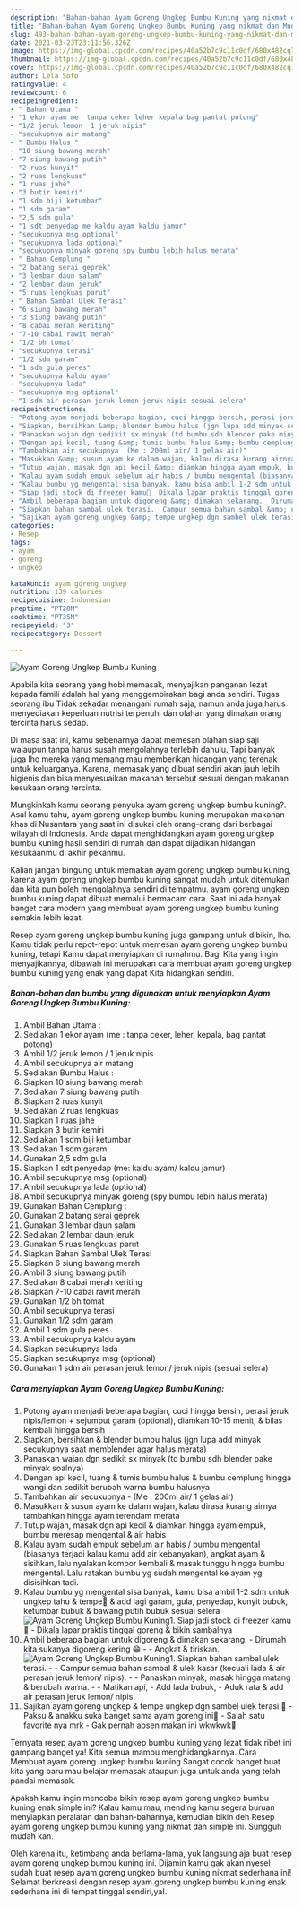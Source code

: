 ```yaml
---
description: "Bahan-bahan Ayam Goreng Ungkep Bumbu Kuning yang nikmat dan Mudah Dibuat"
title: "Bahan-bahan Ayam Goreng Ungkep Bumbu Kuning yang nikmat dan Mudah Dibuat"
slug: 493-bahan-bahan-ayam-goreng-ungkep-bumbu-kuning-yang-nikmat-dan-mudah-dibuat
date: 2021-03-23T23:11:56.326Z
image: https://img-global.cpcdn.com/recipes/40a52b7c9c11c0df/680x482cq70/ayam-goreng-ungkep-bumbu-kuning-foto-resep-utama.jpg
thumbnail: https://img-global.cpcdn.com/recipes/40a52b7c9c11c0df/680x482cq70/ayam-goreng-ungkep-bumbu-kuning-foto-resep-utama.jpg
cover: https://img-global.cpcdn.com/recipes/40a52b7c9c11c0df/680x482cq70/ayam-goreng-ungkep-bumbu-kuning-foto-resep-utama.jpg
author: Lela Soto
ratingvalue: 4
reviewcount: 6
recipeingredient:
- " Bahan Utama "
- "1 ekor ayam me  tanpa ceker leher kepala bag pantat potong"
- "1/2 jeruk lemon  1 jeruk nipis"
- "secukupnya air matang"
- " Bumbu Halus "
- "10 siung bawang merah"
- "7 siung bawang putih"
- "2 ruas kunyit"
- "2 ruas lengkuas"
- "1 ruas jahe"
- "3 butir kemiri"
- "1 sdm biji ketumbar"
- "1 sdm garam"
- "2,5 sdm gula"
- "1 sdt penyedap me kaldu ayam kaldu jamur"
- "secukupnya msg optional"
- "secukupnya lada optional"
- "secukupnya minyak goreng spy bumbu lebih halus merata"
- " Bahan Cemplung "
- "2 batang serai geprek"
- "3 lembar daun salam"
- "2 lembar daun jeruk"
- "5 ruas lengkuas parut"
- " Bahan Sambal Ulek Terasi"
- "6 siung bawang merah"
- "3 siung bawang putih"
- "8 cabai merah keriting"
- "7-10 cabai rawit merah"
- "1/2 bh tomat"
- "secukupnya terasi"
- "1/2 sdm garam"
- "1 sdm gula peres"
- "secukupnya kaldu ayam"
- "secukupnya lada"
- "secukupnya msg optional"
- "1 sdm air perasan jeruk lemon jeruk nipis sesuai selera"
recipeinstructions:
- "Potong ayam menjadi beberapa bagian, cuci hingga bersih, perasi jeruk nipis/lemon + sejumput garam (optional), diamkan 10-15 menit, &amp; bilas kembali hingga bersih"
- "Siapkan, bersihkan &amp; blender bumbu halus (jgn lupa add minyak secukupnya saat memblender agar halus merata)"
- "Panaskan wajan dgn sedikit sx minyak (td bumbu sdh blender pake minyak soalnya)"
- "Dengan api kecil, tuang &amp; tumis bumbu halus &amp; bumbu cemplung hingga wangi dan sedikit berubah warna bumbu halusnya"
- "Tambahkan air secukupnya  (Me : 200ml air/ 1 gelas air)"
- "Masukkan &amp; susun ayam ke dalam wajan, kalau dirasa kurang airnya tambahkan hingga ayam terendam merata"
- "Tutup wajan, masak dgn api kecil &amp; diamkan hingga ayam empuk, bumbu meresap mengental &amp; air habis"
- "Kalau ayam sudah empuk sebelum air habis / bumbu mengental (biasanya terjadi kalau kamu add air kebanyakan), angkat ayam &amp; sisihkan, lalu nyalakan kompor kembali &amp; masak tunggu hingga bumbu mengental. Lalu ratakan bumbu yg sudah mengental ke ayam yg disisihkan tadi."
- "Kalau bumbu yg mengental sisa banyak, kamu bisa ambil 1-2 sdm untuk ungkep tahu &amp; tempe🤤 &amp; add lagi garam, gula, penyedap, kunyit bubuk, ketumbar bubuk &amp; bawang putih bubuk sesuai selera"
- "Siap jadi stock di freezer kamu🥰  Dikala lapar praktis tinggal goreng &amp; bikin sambalnya"
- "Ambil beberapa bagian untuk digoreng &amp; dimakan sekarang.  Dirumah kita sukanya digoreng kering 😁  Angkat &amp; tiriskan."
- "Siapkan bahan sambal ulek terasi.  Campur semua bahan sambal &amp; ulek kasar (kecuali lada &amp; air perasan jeruk lemon/ nipis).  Panaskan minyak, masak hingga matang &amp; berubah warna.  Matikan api, Add lada bubuk, Aduk rata &amp; add air perasan jeruk lemon/ nipis."
- "Sajikan ayam goreng ungkep &amp; tempe ungkep dgn sambel ulek terasi 🤤  Paksu &amp; anakku suka banget sama ayam goreng ini🥰 Salah satu favorite nya mrk Gak pernah absen makan ini wkwkwk🤭"
categories:
- Resep
tags:
- ayam
- goreng
- ungkep

katakunci: ayam goreng ungkep 
nutrition: 139 calories
recipecuisine: Indonesian
preptime: "PT28M"
cooktime: "PT35M"
recipeyield: "3"
recipecategory: Dessert

---
```



![Ayam Goreng Ungkep Bumbu Kuning](https://img-global.cpcdn.com/recipes/40a52b7c9c11c0df/680x482cq70/ayam-goreng-ungkep-bumbu-kuning-foto-resep-utama.jpg)

Apabila kita seorang yang hobi memasak, menyajikan panganan lezat kepada famili adalah hal yang menggembirakan bagi anda sendiri. Tugas seorang ibu Tidak sekadar menangani rumah saja, namun anda juga harus menyediakan keperluan nutrisi terpenuhi dan olahan yang dimakan orang tercinta harus sedap.

Di masa  saat ini, kamu sebenarnya dapat memesan olahan siap saji walaupun tanpa harus susah mengolahnya terlebih dahulu. Tapi banyak juga lho mereka yang memang mau memberikan hidangan yang terenak untuk keluarganya. Karena, memasak yang dibuat sendiri akan jauh lebih higienis dan bisa menyesuaikan makanan tersebut sesuai dengan makanan kesukaan orang tercinta. 



Mungkinkah kamu seorang penyuka ayam goreng ungkep bumbu kuning?. Asal kamu tahu, ayam goreng ungkep bumbu kuning merupakan makanan khas di Nusantara yang saat ini disukai oleh orang-orang dari berbagai wilayah di Indonesia. Anda dapat menghidangkan ayam goreng ungkep bumbu kuning hasil sendiri di rumah dan dapat dijadikan hidangan kesukaanmu di akhir pekanmu.

Kalian jangan bingung untuk memakan ayam goreng ungkep bumbu kuning, karena ayam goreng ungkep bumbu kuning sangat mudah untuk ditemukan dan kita pun boleh mengolahnya sendiri di tempatmu. ayam goreng ungkep bumbu kuning dapat dibuat memalui bermacam cara. Saat ini ada banyak banget cara modern yang membuat ayam goreng ungkep bumbu kuning semakin lebih lezat.

Resep ayam goreng ungkep bumbu kuning juga gampang untuk dibikin, lho. Kamu tidak perlu repot-repot untuk memesan ayam goreng ungkep bumbu kuning, tetapi Kamu dapat menyiapkan di rumahmu. Bagi Kita yang ingin menyajikannya, dibawah ini merupakan cara membuat ayam goreng ungkep bumbu kuning yang enak yang dapat Kita hidangkan sendiri.

<!--inarticleads1-->

##### Bahan-bahan dan bumbu yang digunakan untuk menyiapkan Ayam Goreng Ungkep Bumbu Kuning:

1. Ambil  Bahan Utama :
1. Sediakan 1 ekor ayam (me : tanpa ceker, leher, kepala, bag pantat potong)
1. Ambil 1/2 jeruk lemon / 1 jeruk nipis
1. Ambil secukupnya air matang
1. Sediakan  Bumbu Halus :
1. Siapkan 10 siung bawang merah
1. Sediakan 7 siung bawang putih
1. Siapkan 2 ruas kunyit
1. Sediakan 2 ruas lengkuas
1. Siapkan 1 ruas jahe
1. Siapkan 3 butir kemiri
1. Sediakan 1 sdm biji ketumbar
1. Sediakan 1 sdm garam
1. Gunakan 2,5 sdm gula
1. Siapkan 1 sdt penyedap (me: kaldu ayam/ kaldu jamur)
1. Ambil secukupnya msg (optional)
1. Ambil secukupnya lada (optional)
1. Ambil secukupnya minyak goreng (spy bumbu lebih halus merata)
1. Gunakan  Bahan Cemplung :
1. Gunakan 2 batang serai geprek
1. Gunakan 3 lembar daun salam
1. Sediakan 2 lembar daun jeruk
1. Gunakan 5 ruas lengkuas parut
1. Siapkan  Bahan Sambal Ulek Terasi
1. Siapkan 6 siung bawang merah
1. Ambil 3 siung bawang putih
1. Sediakan 8 cabai merah keriting
1. Siapkan 7-10 cabai rawit merah
1. Gunakan 1/2 bh tomat
1. Ambil secukupnya terasi
1. Gunakan 1/2 sdm garam
1. Ambil 1 sdm gula peres
1. Ambil secukupnya kaldu ayam
1. Siapkan secukupnya lada
1. Siapkan secukupnya msg (optional)
1. Gunakan 1 sdm air perasan jeruk lemon/ jeruk nipis (sesuai selera)




<!--inarticleads2-->

##### Cara menyiapkan Ayam Goreng Ungkep Bumbu Kuning:

1. Potong ayam menjadi beberapa bagian, cuci hingga bersih, perasi jeruk nipis/lemon + sejumput garam (optional), diamkan 10-15 menit, &amp; bilas kembali hingga bersih
1. Siapkan, bersihkan &amp; blender bumbu halus (jgn lupa add minyak secukupnya saat memblender agar halus merata)
1. Panaskan wajan dgn sedikit sx minyak (td bumbu sdh blender pake minyak soalnya)
1. Dengan api kecil, tuang &amp; tumis bumbu halus &amp; bumbu cemplung hingga wangi dan sedikit berubah warna bumbu halusnya
1. Tambahkan air secukupnya  - (Me : 200ml air/ 1 gelas air)
1. Masukkan &amp; susun ayam ke dalam wajan, kalau dirasa kurang airnya tambahkan hingga ayam terendam merata
1. Tutup wajan, masak dgn api kecil &amp; diamkan hingga ayam empuk, bumbu meresap mengental &amp; air habis
1. Kalau ayam sudah empuk sebelum air habis / bumbu mengental (biasanya terjadi kalau kamu add air kebanyakan), angkat ayam &amp; sisihkan, lalu nyalakan kompor kembali &amp; masak tunggu hingga bumbu mengental. Lalu ratakan bumbu yg sudah mengental ke ayam yg disisihkan tadi.
1. Kalau bumbu yg mengental sisa banyak, kamu bisa ambil 1-2 sdm untuk ungkep tahu &amp; tempe🤤 &amp; add lagi garam, gula, penyedap, kunyit bubuk, ketumbar bubuk &amp; bawang putih bubuk sesuai selera
<img src="//assets-global.cpcdn.com/assets/icons/button_play-2c75c40dde080a61004c1f40b05d8f140eaff45d7e9e6481dc71c63d2e7c4909.png" alt="Ayam Goreng Ungkep Bumbu Kuning">1. Siap jadi stock di freezer kamu🥰  - Dikala lapar praktis tinggal goreng &amp; bikin sambalnya
1. Ambil beberapa bagian untuk digoreng &amp; dimakan sekarang.  - Dirumah kita sukanya digoreng kering 😁 -  - Angkat &amp; tiriskan.
<img src="//assets-global.cpcdn.com/assets/icons/button_play-2c75c40dde080a61004c1f40b05d8f140eaff45d7e9e6481dc71c63d2e7c4909.png" alt="Ayam Goreng Ungkep Bumbu Kuning">1. Siapkan bahan sambal ulek terasi. -  - Campur semua bahan sambal &amp; ulek kasar (kecuali lada &amp; air perasan jeruk lemon/ nipis). -  - Panaskan minyak, masak hingga matang &amp; berubah warna. -  - Matikan api, - Add lada bubuk, - Aduk rata &amp; add air perasan jeruk lemon/ nipis.
1. Sajikan ayam goreng ungkep &amp; tempe ungkep dgn sambel ulek terasi 🤤  - Paksu &amp; anakku suka banget sama ayam goreng ini🥰 - Salah satu favorite nya mrk - Gak pernah absen makan ini wkwkwk🤭




Ternyata resep ayam goreng ungkep bumbu kuning yang lezat tidak ribet ini gampang banget ya! Kita semua mampu menghidangkannya. Cara Membuat ayam goreng ungkep bumbu kuning Sangat cocok banget buat kita yang baru mau belajar memasak ataupun juga untuk anda yang telah pandai memasak.

Apakah kamu ingin mencoba bikin resep ayam goreng ungkep bumbu kuning enak simple ini? Kalau kamu mau, mending kamu segera buruan menyiapkan peralatan dan bahan-bahannya, kemudian bikin deh Resep ayam goreng ungkep bumbu kuning yang nikmat dan simple ini. Sungguh mudah kan. 

Oleh karena itu, ketimbang anda berlama-lama, yuk langsung aja buat resep ayam goreng ungkep bumbu kuning ini. Dijamin kamu gak akan nyesel sudah buat resep ayam goreng ungkep bumbu kuning nikmat sederhana ini! Selamat berkreasi dengan resep ayam goreng ungkep bumbu kuning enak sederhana ini di tempat tinggal sendiri,ya!.

